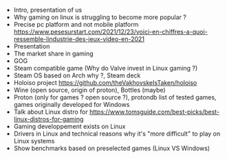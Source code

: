 
- Intro, presentation of us
- Why gaming on linux is struggling to become more popular ?
- Precise pc platform and not mobile platform
https://www.pesesurstart.com/2021/12/23/voici-en-chiffres-a-quoi-ressemble-lindustrie-des-jeux-video-en-2021
- Presentation
- The market share in gaming
- GOG
- Steam compatible game (Why do Valve invest in Linux gaming ?)
- Steam OS based on Arch why ?, Steam deck
- Holoiso project
https://github.com/theVakhovskeIsTaken/holoiso
- Wine (open source, origin of proton), Bottles (maybe)
- Proton (only for games ? open source ?), protondb list of tested games, games originally developed for Windows
- Talk about Linux distro for 
https://www.tomsguide.com/best-picks/best-linux-distros-for-gaming
- Gaming developpement exists on Linux
- Drivers in Linux and technical reasons why it's "more difficult" to play on Linux systems
- Show benchmarks based on preselected games (Linux VS Windows)
